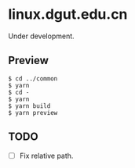 # linux.dgut.edu.cn

Under development.

## Preview

```console
$ cd ../common
$ yarn
$ cd -
$ yarn
$ yarn build
$ yarn preview
```

## TODO

* [ ] Fix relative path.
